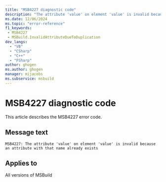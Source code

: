 ```yaml
---
title: "MSB4227 diagnostic code"
description: "The attribute 'value' on element 'value' is invalid because an attribute with that name already exists"
ms.date: 12/06/2024
ms.topic: "error-reference"
f1_keywords:
 - MSB4227
 - MSBuild.InvalidAttributeDueToDuplication
dev_langs:
  - "VB"
  - "CSharp"
  - "C++"
  - "FSharp"
author: ghogen
ms.author: ghogen
manager: mijacobs
ms.subservice: msbuild
---
```


# MSB4227 diagnostic code

<!-- :::ErrorDefinitionDescription::: -->
<!-- :::editable-content name="introDescription"::: -->
This article describes the MSB4227 error code.
<!-- :::editable-content-end::: -->

## Message text

```output
MSB4227: The attribute 'value' on element 'value' is invalid because an attribute with that name already exists
```

<!-- :::editable-content name="postOutputDescription"::: -->
<!--
{StrBegin="MSB4227: "}
-->
<!-- :::editable-content-end::: -->
<!-- :::ErrorDefinitionDescription-end::: -->

## Applies to

All versions of MSBuild
